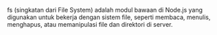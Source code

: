 fs (singkatan dari File System) adalah modul bawaan di Node.js yang digunakan untuk bekerja dengan sistem file, seperti membaca, menulis, menghapus, atau memanipulasi file dan direktori di server.